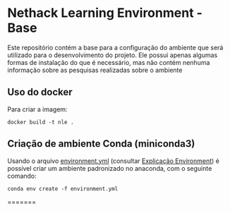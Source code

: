 # Nethack Learning Environment - Base

Este repositório contém a base para a configuração do ambiente que será utilizado para o desenvolvimento do projeto. Ele possui apenas algumas formas de instalação do que é necessário, mas não contém nenhuma informação sobre as pesquisas realizadas sobre o ambiente

## Uso do docker
Para criar a imagem:
```shell
docker build -t nle .
```

## Criação de ambiente Conda (miniconda3)
Usando o arquivo [environment.yml](environment.yml) (consultar [Explicação Environment](Documentação/environment.md)) é possível criar um ambiente padronizado no anaconda, com o seguinte comando:

```
conda env create -f environment.yml 
```

=======


